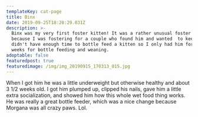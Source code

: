 ```yaml
---
templateKey: cat-page
title: Binx
date: 2019-09-25T18:28:29.031Z
description: >-
  Binx was my very first foster kitten! It was a rather unusual foster situation
  because I was fostering for a couple who found him and wanted  to keep him but
  didn't have enough time to bottle feed a kitten so I only had him for about 2
  weeks for bottle feeding and weaning. 
adoptable: false
featuredpost: true
featuredimage: /img/img_20190915_170313_015.jpg
---
```

 When I got him he was a little underweight but otherwise healthy and about 3 1/2 weeks old. I got him plumped up, clipped his nails, gave him a little extra socialization, and showed him how this whole wet food thing works. He was really a great bottle feeder, which was a nice change because Morgana was all crazy paws. Lol.
